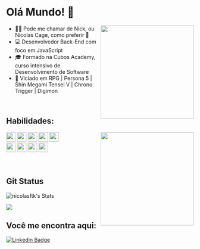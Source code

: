 # Olá Mundo! :dart:

<img src=https://media.tenor.com/EY9-VyGowIMAAAAC/persona5-akira-kurusu.gif width="250" align="right" >

- :man_technologist: Pode me chamar de Nick, ou Nicolas Cage, como preferir 🤣
- :computer: Desenvolvedor Back-End com foco em JavaScript
- :mortar_board: Formado na Cubos Academy, curso intensivo de Desenvolvimento de Software
- :game_die: Viciado em RPG | Persona 5 | Shin Megami Tensei V | Chrono Trigger | Digimon
<br>


## Habilidades:

<img src=https://media.tenor.com/YjyN4su14BkAAAAC/persona-futaba.gif width="250" align="right">

<img height=25 src="https://img.shields.io/badge/JavaScript-323330?style=for-the-badge&logo=javascript&logoColor=F7DF1E"> <img height=25 src="https://img.shields.io/badge/Node%20js-339933?style=for-the-badge&logo=nodedotjs&logoColor=white"> <img height=25 src="https://img.shields.io/badge/PostgreSQL-316192?style=for-the-badge&logo=postgresql&logoColor=white">  <img height=25 src="https://img.shields.io/badge/Express%20js-000000?style=for-the-badge&logo=express&logoColor=white"> <img height=25 src="https://img.shields.io/badge/TypeScript-007ACC?style=for-the-badge&logo=typescript&logoColor=white"> <br> 
<img src="https://img.shields.io/badge/HTML5-E34F26?style=for-the-badge&logo=html5&logoColor=white" height="25"> <img height=25 src="https://img.shields.io/badge/GitHub-100000?style=for-the-badge&logo=github&logoColor=white"> <img height=25 src="https://img.shields.io/badge/npm-CB3837?style=for-the-badge&logo=npm&logoColor=white"> <img height=25 src="https://img.shields.io/badge/eslint-3A33D1?style=for-the-badge&logo=eslint&logoColor=white">
<br>
<br>
<br>


## Git Status
![nicolasftk's Stats](https://github-readme-stats-iu18ev5u2-nicolasftk.vercel.app/api?username=nicolasftk&count_private=true&include_all_commits=false&show_icons=true&line_height=15&theme=midnight-purple&hide_border=true)

![](https://komarev.com/ghpvc/?username=your-github-nicolasftk&color=blueviolet&for-the-badge&label=Perfil+Visualizado)
## Você me encontra aqui:

[![Linkedin Badge](https://img.shields.io/badge/-LinkedIn-blue?style=flat-square&logo=Linkedin&logoColor=white&link=LINK_LINKEDIN)](https://www.linkedin.com/in/nicholas-fortunato/)






